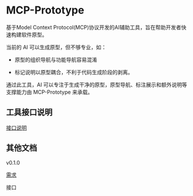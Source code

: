 # MCP-Prototype

基于Model Context Protocol(MCP)协议开发的AI辅助工具，旨在帮助开发者快速构建软件原型。

当前的 AI 可以生成原型，但不够专业，如：

- 原型的组织导航与功能导航容易混淆

- 标记说明以原型耦合，不利于代码生成阶段的剥离。

通过此工具，AI 可以专注于生成干净的原型，原型导航、标注展示和额外说明等支撑能力由 MCP-Prototype 来承载。

## 工具接口说明

[接口说明](doc/interface.md)

## 其他文档

v0.1.0

[需求](doc/iterate/v0.1.0/index.md)

接口
